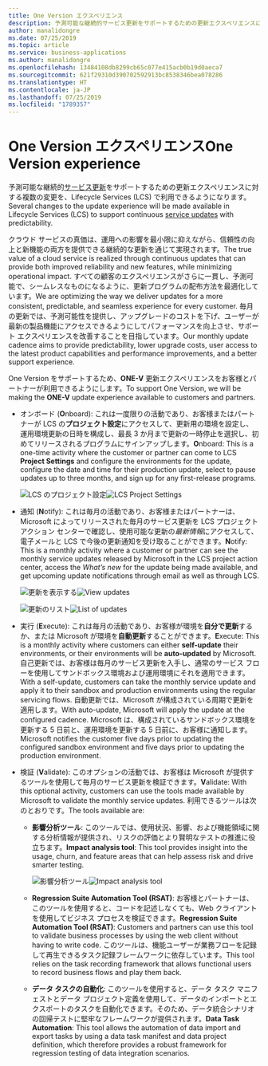 ```yaml
---
title: One Version エクスペリエンス
description: 予測可能な継続的サービス更新をサポートするための更新エクスペリエンスに対する複数の変更を、Lifecycle Services で利用できるようになります。
author: manalidongre
ms.date: 07/25/2019
ms.topic: article
ms.service: business-applications
ms.author: manalidongre
ms.openlocfilehash: 13484108db8299cb65c077e415acb0b19d0aeca7
ms.sourcegitcommit: 621f29310d390702592913bc8538346bea078286
ms.translationtype: HT
ms.contentlocale: ja-JP
ms.lasthandoff: 07/25/2019
ms.locfileid: "1789357"
---
```

#  <a name="one-version-experience"></a><span data-ttu-id="b7c9f-103">One Version エクスペリエンス</span><span class="sxs-lookup"><span data-stu-id="b7c9f-103">One Version experience</span></span>

<span data-ttu-id="b7c9f-104">予測可能な継続的[サービス更新](https://docs.microsoft.com/dynamics365/unified-operations/fin-and-ops/get-started/one-version)をサポートするための更新エクスペリエンスに対する複数の変更を、Lifecycle Services (LCS) で利用できるようになります。</span><span class="sxs-lookup"><span data-stu-id="b7c9f-104">Several changes to the update experience will be made available in Lifecycle Services (LCS) to support continuous [service updates](https://docs.microsoft.com/dynamics365/unified-operations/fin-and-ops/get-started/one-version) with predictability.</span></span>

<span data-ttu-id="b7c9f-105">クラウド サービスの真価は、運用への影響を最小限に抑えながら、信頼性の向上と新機能の両方を提供できる継続的な更新を通じて実現されます。</span><span class="sxs-lookup"><span data-stu-id="b7c9f-105">The true value of a cloud service is realized through continuous updates that can provide both improved reliability and new features, while minimizing operational impact.</span></span> <span data-ttu-id="b7c9f-106">すべての顧客のエクスペリエンスがさらに一貫し、予測可能で、シームレスなものになるように、更新プログラムの配布方法を最適化しています。</span><span class="sxs-lookup"><span data-stu-id="b7c9f-106">We are optimizing the way we deliver updates for a more consistent, predictable, and seamless experience for every customer.</span></span> <span data-ttu-id="b7c9f-107">毎月の更新では、予測可能性を提供し、アップグレードのコストを下げ、ユーザーが最新の製品機能にアクセスできるようにしてパフォーマンスを向上させ、サポート エクスペリエンスを改善することを目指しています。</span><span class="sxs-lookup"><span data-stu-id="b7c9f-107">Our monthly update cadence aims to provide predictability, lower upgrade costs, user access to the latest product capabilities and performance improvements, and a better support experience.</span></span>

<span data-ttu-id="b7c9f-108">One Version をサポートするため、**ONE-V** 更新エクスペリエンスをお客様とパートナーが利用できるようにします。</span><span class="sxs-lookup"><span data-stu-id="b7c9f-108">To support One Version, we will be making the **ONE-V** update experience available to customers and partners.</span></span>

- <span data-ttu-id="b7c9f-109">オンボード (**O**nboard): これは一度限りの活動であり、お客様またはパートナーが LCS の**プロジェクト設定**にアクセスして、更新用の環境を設定し、運用環境更新の日時を構成し、最長 3 か月まで更新の一時停止を選択し、初めてリリースされるプログラムにサインアップします。</span><span class="sxs-lookup"><span data-stu-id="b7c9f-109">**O**nboard: This is a one-time activity where the customer or partner can come to LCS **Project Settings** and configure the environments for the update, configure the date and time for their production update, select to pause updates up to three months, and sign up for any first-release programs.</span></span> 

    <span data-ttu-id="b7c9f-110">![LCS のプロジェクト設定](media/one-version-01.jpg "LCS のプロジェクト設定")</span><span class="sxs-lookup"><span data-stu-id="b7c9f-110">![LCS Project Settings](media/one-version-01.jpg "LCS Project Settings")</span></span>

                  
- <span data-ttu-id="b7c9f-111">通知 (**N**otify): これは毎月の活動であり、お客様またはパートナーは、Microsoft によってリリースされた毎月のサービス更新を LCS プロジェクト アクション センターで確認し、使用可能な更新の*最新情報*にアクセスして、電子メールと LCS で今後の更新通知を受け取ることができます。</span><span class="sxs-lookup"><span data-stu-id="b7c9f-111">**N**otify: This is a monthly activity where a customer or partner can see the monthly service updates released by Microsoft in the LCS project action center, access the *What’s new* for the update being made available, and get upcoming update notifications through email as well as through LCS.</span></span>

    <span data-ttu-id="b7c9f-112">![更新を表示する](media/one-version-02.jpg "更新を表示する")</span><span class="sxs-lookup"><span data-stu-id="b7c9f-112">![View updates](media/one-version-02.jpg "View updates")</span></span> 

    <span data-ttu-id="b7c9f-113">![更新のリスト](media/one-version-03.jpg "更新のリスト")</span><span class="sxs-lookup"><span data-stu-id="b7c9f-113">![List of updates](media/one-version-03.jpg "List of updates")</span></span>
         
- <span data-ttu-id="b7c9f-114">実行 (**E**xecute): これは毎月の活動であり、お客様が環境を**自分で更新**するか、または Microsoft が環境を**自動更新**することができます。</span><span class="sxs-lookup"><span data-stu-id="b7c9f-114">**E**xecute: This is a monthly activity where customers can either **self-update** their environments, or their environments will be **auto-updated** by Microsoft.</span></span> <span data-ttu-id="b7c9f-115">自己更新では、お客様は毎月のサービス更新を入手し、通常のサービス フローを使用してサンドボックス環境および運用環境にそれを適用できます。</span><span class="sxs-lookup"><span data-stu-id="b7c9f-115">With a self-update, customers can take the monthly service update and apply it to their sandbox and production environments using the regular servicing flows.</span></span> <span data-ttu-id="b7c9f-116">自動更新では、Microsoft が構成されている周期で更新を適用します。</span><span class="sxs-lookup"><span data-stu-id="b7c9f-116">With auto-update, Microsoft will apply the update at the configured cadence.</span></span> <span data-ttu-id="b7c9f-117">Microsoft は、構成されているサンドボックス環境を更新する 5 日前と、運用環境を更新する 5 日前に、お客様に通知します。</span><span class="sxs-lookup"><span data-stu-id="b7c9f-117">Microsoft notifies the customer five days prior to updating the configured sandbox environment and five days prior to updating the production environment.</span></span> 

- <span data-ttu-id="b7c9f-118">検証 (**V**alidate): このオプションの活動では、お客様は Microsoft が提供するツールを使用して毎月のサービス更新を検証できます。</span><span class="sxs-lookup"><span data-stu-id="b7c9f-118">**V**alidate: With this optional activity, customers can use the tools made available by Microsoft to validate the monthly service updates.</span></span> <span data-ttu-id="b7c9f-119">利用できるツールは次のとおりです。</span><span class="sxs-lookup"><span data-stu-id="b7c9f-119">The tools available are:</span></span>

    - <span data-ttu-id="b7c9f-120">**影響分析ツール**: このツールでは、使用状況、影響、および機能領域に関する分析情報が提供され、リスクの評価とより賢明なテストの推進に役立ちます。</span><span class="sxs-lookup"><span data-stu-id="b7c9f-120">**Impact analysis tool**: This tool provides insight into the usage, churn, and feature areas that can help assess risk and drive smarter testing.</span></span> 

        <span data-ttu-id="b7c9f-121">![影響分析ツール](media/one-version-04.png "影響分析ツール")</span><span class="sxs-lookup"><span data-stu-id="b7c9f-121">![Impact analysis tool](media/one-version-04.png "Impact analysis tool")</span></span>

    - <span data-ttu-id="b7c9f-122">**Regression Suite Automation Tool (RSAT)**: お客様とパートナーは、このツールを使用すると、コードを記述しなくても、Web クライアントを使用してビジネス プロセスを検証できます。</span><span class="sxs-lookup"><span data-stu-id="b7c9f-122">**Regression Suite Automation Tool (RSAT)**: Customers and partners can use this tool to validate business processes by using the web client without having to write code.</span></span> <span data-ttu-id="b7c9f-123">このツールは、機能ユーザーが業務フローを記録して再生できるタスク記録フレームワークに依存しています。</span><span class="sxs-lookup"><span data-stu-id="b7c9f-123">This tool relies on the task recording framework that allows functional users to record business flows and play them back.</span></span> 
    - <span data-ttu-id="b7c9f-124">**データ タスクの自動化**: このツールを使用すると、データ タスク マニフェストとデータ プロジェクト定義を使用して、データのインポートとエクスポートのタスクを自動化できます。そのため、データ統合シナリオの回帰テストに堅牢なフレームワークが提供されます。</span><span class="sxs-lookup"><span data-stu-id="b7c9f-124">**Data Task Automation**: This tool allows the automation of data import and export tasks by using a data task manifest and data project definition, which therefore provides a robust framework for regression testing of data integration scenarios.</span></span> 



